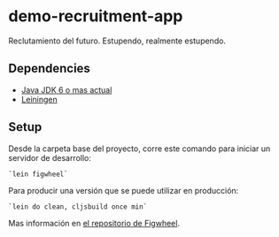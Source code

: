 # demo-recruitment-app

Reclutamiento del futuro. Estupendo, realmente estupendo.

## Dependencies

- [Java JDK 6 o mas actual](http://www.oracle.com/technetwork/java/javase/downloads/index.html)
- [Leiningen](https://leiningen.org/#install)

## Setup

Desde la carpeta base del proyecto, corre este comando para iniciar un servidor de desarrollo:

    `lein figwheel`

Para producir una versión que se puede utilizar en producción:

    `lein do clean, cljsbuild once min`

Mas información en [el repositorio de Figwheel](https://github.com/bhauman/lein-figwheel).
